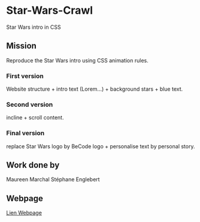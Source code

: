 # Star-Wars-Crawl

Star Wars intro in CSS

## Mission

Reproduce  the Star Wars intro using CSS animation rules.

### First version

Website structure + intro text (Lorem...) + background stars + blue text.


### Second version

incline + scroll content.

### Final version

replace Star Wars logo by BeCode logo + personalise text by personal story.

## Work done by
Maureen Marchal
Stéphane Englebert

## Webpage

[Lien Webpage](https://stephane-englebert.github.io/Star-Wars-Crawl/)